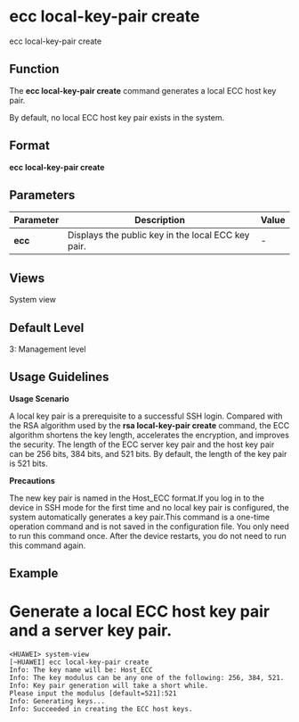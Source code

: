 ecc local-key-pair create
=========================

ecc local-key-pair create

Function
--------



The **ecc local-key-pair create** command generates a local ECC host key pair.



By default, no local ECC host key pair exists in the system.


Format
------

**ecc local-key-pair create**


Parameters
----------

| Parameter | Description | Value |
| --- | --- | --- |
| **ecc** | Displays the public key in the local ECC key pair. | - |



Views
-----

System view


Default Level
-------------

3: Management level


Usage Guidelines
----------------

**Usage Scenario**

A local key pair is a prerequisite to a successful SSH login. Compared with the RSA algorithm used by the **rsa local-key-pair create** command, the ECC algorithm shortens the key length, accelerates the encryption, and improves the security. The length of the ECC server key pair and the host key pair can be 256 bits, 384 bits, and 521 bits. By default, the length of the key pair is 521 bits.

**Precautions**

The new key pair is named in the Host\_ECC format.If you log in to the device in SSH mode for the first time and no local key pair is configured, the system automatically generates a key pair.This command is a one-time operation command and is not saved in the configuration file. You only need to run this command once. After the device restarts, you do not need to run this command again.


Example
-------

# Generate a local ECC host key pair and a server key pair.
```
<HUAWEI> system-view
[~HUAWEI] ecc local-key-pair create
Info: The key name will be: Host_ECC
Info: The key modulus can be any one of the following: 256, 384, 521.
Info: Key pair generation will take a short while.
Please input the modulus [default=521]:521
Info: Generating keys...
Info: Succeeded in creating the ECC host keys.

```